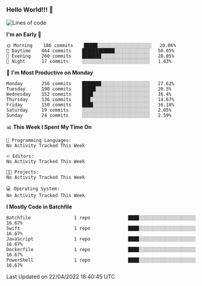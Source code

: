 ### Hello World!!! 👋

<!--
**kekotek/kekotek** is a ✨ _special_ ✨ repository because its `README.md` (this file) appears on your GitHub profile.

Here are some ideas to get you started:

- 🔭 I’m currently working on ...
- 🌱 I’m currently learning ...
- 👯 I’m looking to collaborate on ...
- 🤔 I’m looking for help with ...
- 💬 Ask me about ...
- 📫 How to reach me: ...
- 😄 Pronouns: ...
- ⚡ Fun fact: ...
-->

<!--START_SECTION:waka-->
![Lines of code](https://img.shields.io/badge/From%20Hello%20World%20I%27ve%20Written-19%20Thousand%20lines%20of%20code-blue)

**I'm an Early 🐤** 

```text
🌞 Morning    186 commits    █████░░░░░░░░░░░░░░░░░░░░   20.06% 
🌆 Daytime    464 commits    ████████████░░░░░░░░░░░░░   50.05% 
🌃 Evening    260 commits    ███████░░░░░░░░░░░░░░░░░░   28.05% 
🌙 Night      17 commits     ░░░░░░░░░░░░░░░░░░░░░░░░░   1.83%

```
📅 **I'm Most Productive on Monday** 

```text
Monday       256 commits    ███████░░░░░░░░░░░░░░░░░░   27.62% 
Tuesday      190 commits    █████░░░░░░░░░░░░░░░░░░░░   20.5% 
Wednesday    152 commits    ████░░░░░░░░░░░░░░░░░░░░░   16.4% 
Thursday     136 commits    ███░░░░░░░░░░░░░░░░░░░░░░   14.67% 
Friday       150 commits    ████░░░░░░░░░░░░░░░░░░░░░   16.18% 
Saturday     19 commits     ░░░░░░░░░░░░░░░░░░░░░░░░░   2.05% 
Sunday       24 commits     ░░░░░░░░░░░░░░░░░░░░░░░░░   2.59%

```


📊 **This Week I Spent My Time On** 

```text
💬 Programming Languages: 
No Activity Tracked This Week

🔥 Editors: 
No Activity Tracked This Week

🐱‍💻 Projects: 
No Activity Tracked This Week

💻 Operating System: 
No Activity Tracked This Week

```

**I Mostly Code in Batchfile** 

```text
Batchfile                1 repo              ████░░░░░░░░░░░░░░░░░░░░░   16.67% 
Swift                    1 repo              ████░░░░░░░░░░░░░░░░░░░░░   16.67% 
JavaScript               1 repo              ████░░░░░░░░░░░░░░░░░░░░░   16.67% 
Dockerfile               1 repo              ████░░░░░░░░░░░░░░░░░░░░░   16.67% 
PowerShell               1 repo              ████░░░░░░░░░░░░░░░░░░░░░   16.67%

```



 Last Updated on 22/04/2022 18:40:45 UTC
<!--END_SECTION:waka-->
